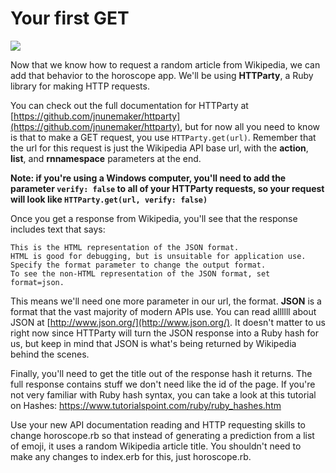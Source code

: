 # Your first GET
![](/assets/get.png)

Now that we know how to request a random article from Wikipedia, we can add that behavior to the horoscope app. We'll be using **HTTParty**, a Ruby library for making HTTP requests.

You can check out the full documentation for HTTParty at [https://github.com/jnunemaker/httparty](https://github.com/jnunemaker/httparty), but for now all you need to know is that to make a GET request, you use `HTTParty.get(url)`. Remember that the url for this request is just the Wikipedia API base url, with the **action**, **list**, and **rnnamespace** parameters at the end.

**Note: if you're using a Windows computer,  you'll need to add the parameter `verify: false` to all of your HTTParty requests, so your request will look like `HTTParty.get(url, verify: false)`**

Once you get a response from Wikipedia, you'll see that the response includes text that says:
```
This is the HTML representation of the JSON format.
HTML is good for debugging, but is unsuitable for application use.
Specify the format parameter to change the output format.
To see the non-HTML representation of the JSON format, set format=json.
```
This means we'll need one more parameter in our url, the format. **JSON** is a format that the vast majority of modern APIs use. You can read allllll about JSON at [http://www.json.org/](http://www.json.org/). It doesn't matter to us right now since HTTParty will turn the JSON response into a Ruby hash for us, but keep in mind that JSON is what's being returned by Wikipedia behind the scenes.

Finally, you'll need to get the title out of the response hash it returns. The full response contains stuff we don't need like the id of the page. If you're not very familiar with Ruby hash syntax, you can take a look at this tutorial on Hashes: https://www.tutorialspoint.com/ruby/ruby_hashes.htm

Use your new API documentation reading and HTTP requesting skills to change horoscope.rb so that instead of generating a prediction from a list of emoji, it uses a random Wikipedia article title. You shouldn't need to make any changes to index.erb for this, just horoscope.rb.